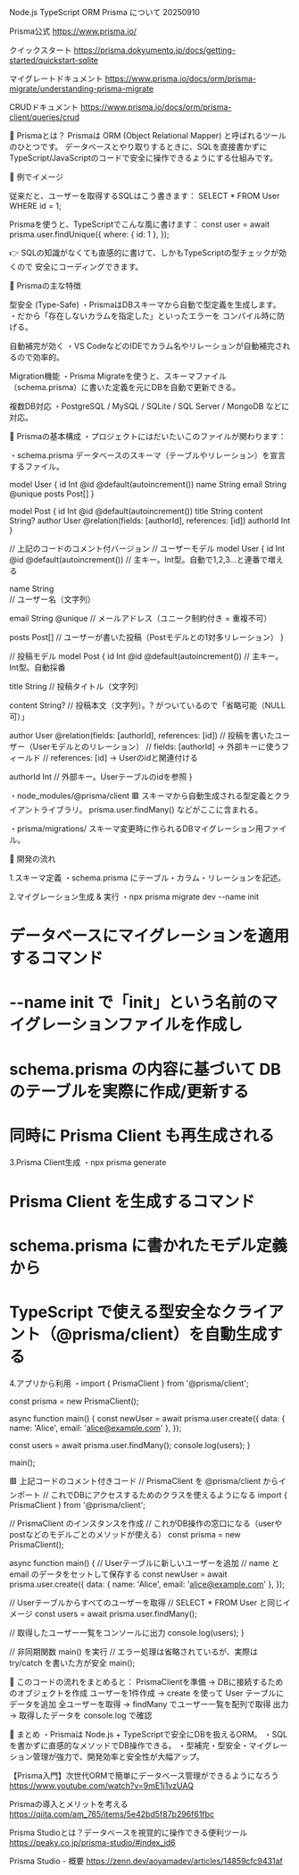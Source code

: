 Node.js TypeScript ORM Prisma について 20250910

Prisma公式
https://www.prisma.io/

クイックスタート
https://prisma.dokyumento.jp/docs/getting-started/quickstart-sqlite

マイグレートドキュメント
https://www.prisma.io/docs/orm/prisma-migrate/understanding-prisma-migrate

CRUDドキュメント
https://www.prisma.io/docs/orm/prisma-client/queries/crud

🔹 Prismaとは？
Prismaは ORM (Object Relational Mapper) と呼ばれるツールのひとつです。
データベースとやり取りするときに、SQLを直接書かずに TypeScript/JavaScriptのコードで安全に操作できるようにする仕組みです。

🔹 例でイメージ

従来だと、ユーザーを取得するSQLはこう書きます：
SELECT * FROM User WHERE id = 1;

Prismaを使うと、TypeScriptでこんな風に書けます：
const user = await prisma.user.findUnique({
  where: { id: 1 },
});


👉 SQLの知識がなくても直感的に書けて、しかもTypeScriptの型チェックが効くので 安全にコーディングできます。

🔹 Prismaの主な特徴

型安全 (Type-Safe)
・PrismaはDBスキーマから自動で型定義を生成します。
・だから「存在しないカラムを指定した」といったエラーを コンパイル時に防げる。

自動補完が効く
・VS CodeなどのIDEでカラム名やリレーションが自動補完されるので効率的。

Migration機能
・Prisma Migrateを使うと、スキーマファイル（schema.prisma）に書いた定義を元にDBを自動で更新できる。

複数DB対応
・PostgreSQL / MySQL / SQLite / SQL Server / MongoDB などに対応。

🔹 Prismaの基本構成
・プロジェクトにはだいたいこのファイルが関わります：

・schema.prisma
データベースのスキーマ（テーブルやリレーション）を宣言するファイル。

model User {
  id    Int     @id @default(autoincrement())
  name  String
  email String  @unique
  posts Post[]
}

model Post {
  id       Int    @id @default(autoincrement())
  title    String
  content  String?
  author   User   @relation(fields: [authorId], references: [id])
  authorId Int
}

// 上記のコードのコメント付バージョン
// ユーザーモデル
model User {
  id    Int     @id @default(autoincrement()) 
  // 主キー。Int型。自動で1,2,3...と連番で増える

  name  String  
  // ユーザー名（文字列）

  email String  @unique 
  // メールアドレス（ユニーク制約付き = 重複不可）

  posts Post[] 
  // ユーザーが書いた投稿（Postモデルとの1対多リレーション）
}


// 投稿モデル
model Post {
  id       Int    @id @default(autoincrement())
  // 主キー。Int型。自動採番

  title    String 
  // 投稿タイトル（文字列）

  content  String?
  // 投稿本文（文字列）。? がついているので「省略可能（NULL可）」

  author   User   @relation(fields: [authorId], references: [id])
  // 投稿を書いたユーザー（Userモデルとのリレーション）
  // fields: [authorId] → 外部キーに使うフィールド
  // references: [id] → Userのidと関連付ける

  authorId Int
  // 外部キー。Userテーブルのidを参照
}


・node_modules/@prisma/client
🟥 スキーマから自動生成される型定義とクライアントライブラリ。
prisma.user.findMany() などがここに含まれる。

・prisma/migrations/
スキーマ変更時に作られるDBマイグレーション用ファイル。


🔹 開発の流れ

1.スキーマ定義
・schema.prisma にテーブル・カラム・リレーションを記述。

2.マイグレーション生成 & 実行
・npx prisma migrate dev --name init

# データベースにマイグレーションを適用するコマンド
# --name init で「init」という名前のマイグレーションファイルを作成し
# schema.prisma の内容に基づいて DB のテーブルを実際に作成/更新する
# 同時に Prisma Client も再生成される

3.Prisma Client生成
・npx prisma generate

# Prisma Client を生成するコマンド
# schema.prisma に書かれたモデル定義から
# TypeScript で使える型安全なクライアント（@prisma/client）を自動生成する

4.アプリから利用
・import { PrismaClient } from '@prisma/client';

const prisma = new PrismaClient();

async function main() {
  const newUser = await prisma.user.create({
    data: { name: 'Alice', email: 'alice@example.com' },
  });

  const users = await prisma.user.findMany();
  console.log(users);
}

main();

🟥 上記コードのコメント付きコード
// PrismaClient を @prisma/client からインポート
// これでDBにアクセスするためのクラスを使えるようになる
import { PrismaClient } from '@prisma/client';

// PrismaClient のインスタンスを作成
// これがDB操作の窓口になる（userやpostなどのモデルごとのメソッドが使える）
const prisma = new PrismaClient();

async function main() {
  // Userテーブルに新しいユーザーを追加
  // name と email のデータをセットして保存する
  const newUser = await prisma.user.create({
    data: { name: 'Alice', email: 'alice@example.com' },
  });

  // Userテーブルからすべてのユーザーを取得
  // SELECT * FROM User と同じイメージ
  const users = await prisma.user.findMany();

  // 取得したユーザー一覧をコンソールに出力
  console.log(users);
}

// 非同期関数 main() を実行
// エラー処理は省略されているが、実際は try/catch を書いた方が安全
main();

📌 このコードの流れをまとめると：
PrismaClientを準備 → DBに接続するためのオブジェクトを作成
ユーザーを1件作成 → create を使って User テーブルにデータを追加
全ユーザーを取得 → findMany でユーザー一覧を配列で取得
出力 → 取得したデータを console.log で確認


🔹 まとめ
・Prismaは Node.js + TypeScriptで安全にDBを扱えるORM。
・SQLを書かずに直感的なメソッドでDB操作できる。
・型補完・型安全・マイグレーション管理が強力で、開発効率と安全性が大幅アップ。


【Prisma入門】次世代ORMで簡単にデータベース管理ができるようになろう
https://www.youtube.com/watch?v=9mE1j1vzUAQ

Prismaの導入とメリットを考える
https://qiita.com/am_765/items/5e42bd5f87b296f61fbc

Prisma Studioとは？データベースを視覚的に操作できる便利ツール
https://peaky.co.jp/prisma-studio/#index_id6

Prisma Studio - 概要
https://zenn.dev/aoyamadev/articles/14859cfc9431af